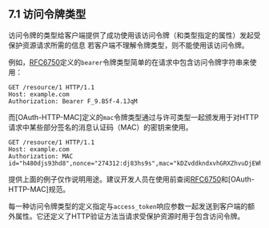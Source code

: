 ## 7.1 访问令牌类型

访问令牌的类型给客户端提供了成功使用该访问令牌（和类型指定的属性）发起受保护资源请求所需的信息 若客户端不理解令牌类型，则不能使用该访问令牌。

例如，[RFC6750][RFC6750]定义的`bearer`令牌类型简单的在请求中包含访问令牌字符串来使用：

```HTTP
GET /resource/1 HTTP/1.1
Host: example.com
Authorization: Bearer F_9.B5f-4.1JqM
```

而[OAuth-HTTP-MAC]定义的`mac`令牌类型通过与许可类型一起颁发用于对HTTP请求中某些部分签名的消息认证码（MAC）的密钥来使用。

```HTTP
GET /resource/1 HTTP/1.1
Host: example.com
Authorization: MAC id="h480djs93hd8",nonce="274312:dj83hs9s",mac="kDZvddkndxvhGRXZhvuDjEWhGeE="
```

提供上面的例子仅作说明用途。建议开发人员在使用前查阅[RFC6750][RFC6750]和[OAuth-HTTP-MAC]规范。

每一种访问令牌类型的定义指定与`access_token`响应参数一起发送到客户端的额外属性。它还定义了HTTP验证方法当请求受保护资源时用于包含访问令牌。

[RFC6750]: http://tools.ietf.org/html/rfc6750 "The OAuth 2.0 Authorization Framework: Bearer Token Usage"
